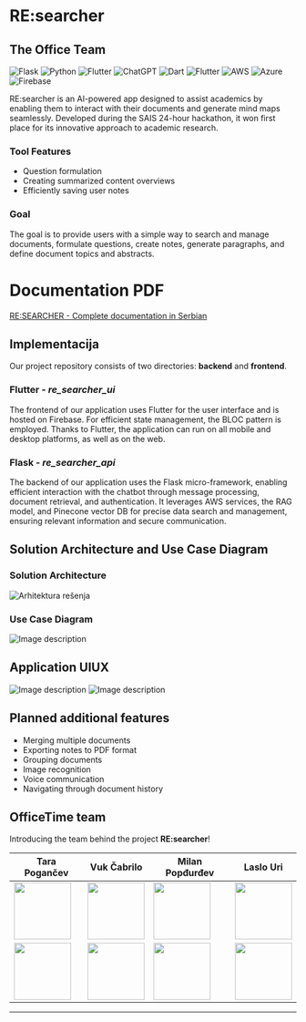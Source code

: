 # RE:searcher
## The Office Team

![Flask](https://img.shields.io/badge/flask-%23000.svg?style=for-the-badge&logo=flask&logoColor=white)
![Python](https://img.shields.io/badge/python-3670A0?style=for-the-badge&logo=python&logoColor=ffdd54)
![Flutter](https://img.shields.io/badge/Flutter-%2302569B.svg?style=for-the-badge&logo=Flutter&logoColor=white)
![ChatGPT](https://img.shields.io/badge/chatGPT-74aa9c?style=for-the-badge&logo=openai&logoColor=white)
![Dart](https://img.shields.io/badge/dart-%230175C2.svg?style=for-the-badge&logo=dart&logoColor=white)
![Flutter](https://img.shields.io/badge/Flutter-%2302569B.svg?style=for-the-badge&logo=Flutter&logoColor=white)
![AWS](https://img.shields.io/badge/AWS-%23FF9900.svg?style=for-the-badge&logo=amazon-aws&logoColor=white)
![Azure](https://img.shields.io/badge/azure-%230072C6.svg?style=for-the-badge&logo=microsoftazure&logoColor=white)
![Firebase](https://img.shields.io/badge/firebase-%23039BE5.svg?style=for-the-badge&logo=firebase)

RE:searcher is an AI-powered app designed to assist academics by enabling them to interact with their documents and generate mind maps seamlessly. Developed during the SAIS 24-hour hackathon, it won first place for its innovative approach to academic research.

### Tool Features
- Question formulation
- Creating summarized content overviews
- Efficiently saving user notes

### Goal

The goal is to provide users with a simple way to search and manage documents, formulate questions, create notes, generate paragraphs, and define document topics and abstracts.

# Documentation PDF
[RE:SEARCHER - Complete documentation in Serbian](https://github.com/Serbian-AI-Society/OfficeTime/blob/main/assets/REsearcher%20Dokumentacija.pdf)

## Implementacija

Our project repository consists of two directories: **backend** and **frontend**.

### Flutter - _re_searcher_ui_

The frontend of our application uses Flutter for the user interface and is hosted on Firebase. For efficient state management, the BLOC pattern is employed. Thanks to Flutter, the application can run on all mobile and desktop platforms, as well as on the web.

### Flask - _re_searcher_api_

The backend of our application uses the Flask micro-framework, enabling efficient interaction with the chatbot through message processing, document retrieval, and authentication. It leverages AWS services, the RAG model, and Pinecone vector DB for precise data search and management, ensuring relevant information and secure communication.

## Solution Architecture and Use Case Diagram

### Solution Architecture

<image src="assets/project_architecture.jpg" alt="Arhitektura rešenja">

### Use Case Diagram

<image src="assets/UseCase.png" alt="Image description">

## Application UIUX

<image src="assets/showcase.gif" alt="Image description">

<image src="assets/Screenshot1.jpg" alt="Image description">

## Planned additional features

- Merging multiple documents
- Exporting notes to PDF format
- Grouping documents
- Image recognition
- Voice communication
- Navigating through document history

## OfficeTime team

Introducing the team behind the project **RE:searcher**!


Tara Pogančev | Vuk Čabrilo | Milan Popđurđev | Laslo Uri
--- | --- | --- | ---
<a href="https://www.github.com/tara-pogancev/"><image src="re_searcher_ui/assets/tara.jpg" height="auto" width="100" style="border-radius:0%"></a>|<a href="https://www.github.com/vukca/"><image src="re_searcher_ui/assets/vuk.jpg" height="auto" width="100" style="border-radius:0%"></a> | <a href="https://www.github.com/milanp98/"><image src="re_searcher_ui/assets/milan.jpg" height="auto" width="100" style="border-radius:0%"></a> | <a href="https://github.com/laslo-uri/"><image src="re_searcher_ui/assets/laslo.jpg" height="auto" width="100" style="border-radius:0%"></a>
<a href="https://www.linkedin.com/in/tara-pogancev/"><image src="assets/TeamMembers/TaraReal.png" height="auto" width="100" style="border-radius:0%"></a>|<a href="https://www.linkedin.com/in/vuk-%C4%8Dabrilo-63b369207/"><image src="assets/TeamMembers/VukReal.png" height="auto" width="100" style="border-radius:0%"></a> | <a href="https://www.linkedin.com/in/milan-pop%C4%91ur%C4%91ev/"><image src="assets/TeamMembers/MilanReal.png" height="auto" width="100" style="border-radius:0%"></a> | <a href="https://www.linkedin.com/in/laslo-uri/"><image src="assets/TeamMembers/LasloReal.png" height="auto" width="100" style="border-radius:0%"></a>

---

